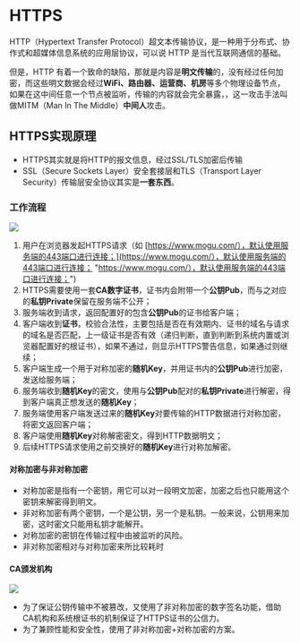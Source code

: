 # HTTPS

HTTP（Hypertext Transfer Protocol）超文本传输协议，是一种用于分布式、协作式和超媒体信息系统的应用层协议，可以说 HTTP 是当代互联网通信的基础。

但是，HTTP 有着一个致命的缺陷，那就是内容是**明文传输**的，没有经过任何加密，而这些明文数据会经过**WiFi、路由器、运营商、机房**等多个物理设备节点，如果在这中间任意一个节点被监听，传输的内容就会完全暴露，，这一攻击手法叫做MITM（Man In The Middle）**中间人**攻击。

## HTTPS实现原理

-   HTTPS其实就是将HTTP的报文信息，经过SSL/TLS加密后传输
-   SSL（Secure Sockets Layer）安全套接层和TLS（Transport Layer Security）传输层安全协议其实是**一套东西**。

### 工作流程

![](https://notes-pic-cjs.oss-cn-chengdu.aliyuncs.com/obsidian/image_UZ_A6qWJJq.png)

1.  用户在浏览器发起HTTPS请求（如 [https://www.mogu.com/），默认使用服务端的443端口进行连接；](https://www.mogu.com/），默认使用服务端的443端口进行连接； "https://www.mogu.com/），默认使用服务端的443端口进行连接；")
2.  HTTPS需要使用一套**CA数字证书**，证书内会附带一个**公钥Pub**，而与之对应的**私钥Private**保留在服务端不公开；
3.  服务端收到请求，返回配置好的包含**公钥Pub**的证书给客户端；
4.  客户端收到**证书**，校验合法性，主要包括是否在有效期内、证书的域名与请求的域名是否匹配，上一级证书是否有效（递归判断，直到判断到系统内置或浏览器配置好的根证书），如果不通过，则显示HTTPS警告信息，如果通过则继续；
5.  客户端生成一个用于对称加密的**随机Key**，并用证书内的**公钥Pub**进行加密，发送给服务端；
6.  服务端收到**随机Key**的密文，使用与**公钥Pub**配对的**私钥Private**进行解密，得到客户端真正想发送的**随机Key**；
7.  服务端使用客户端发送过来的**随机Key**对要传输的HTTP数据进行对称加密，将密文返回客户端；
8.  客户端使用**随机Key**对称解密密文，得到HTTP数据明文；
9.  后续HTTPS请求使用之前交换好的**随机Key**进行对称加解密。

#### 对称加密与非对称加密

-   对称加密是指有一个密钥，用它可以对一段明文加密，加密之后也只能用这个密钥来解密得到明文。
-   非对称加密有两个密钥，一个是公钥，另一个是私钥。一般来说，公钥用来加密，这时密文只能用私钥才能解开。
-   对称加密的密钥在传输过程中由被监听的风险。
-   非对称加密相对与对称加密来所比较耗时

#### CA颁发机构

![](https://notes-pic-cjs.oss-cn-chengdu.aliyuncs.com/obsidian/image_7cNCLh5gxc.png)

-   为了保证公钥传输中不被篡改，又使用了非对称加密的数字签名功能，借助CA机构和系统根证书的机制保证了HTTPS证书的公信力。
-   为了兼顾性能和安全性，使用了非对称加密+对称加密的方案。
